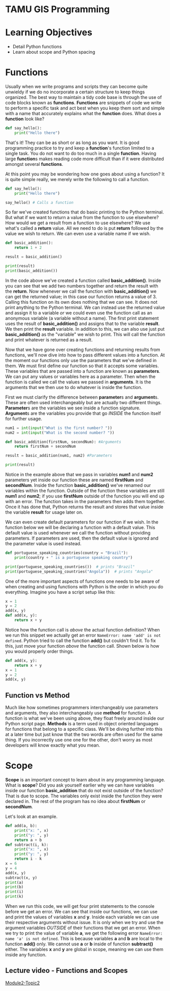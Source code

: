 # TAMU GIS Programming
# Learning Objectives
- Detail Python functions
- Learn about scope and Python spacing
# Functions
Usually when we write programs and scripts they can become quite unwieldy if we do no incorporate a certain structure to keep things organized. The best way to maintain a tidy code base is through the use of code blocks known as **functions**. **Functions** are snippets of code we write to perform a specific task and act best when you keep them sort and simple with a name that accurately explains what the **function** does. What does a **function** look like?
>
```python
def say_hello():
    print("Hello there")
```
>
That's it! They can be as short or as long as you want. It is good programming practice to try and keep a **function**'s function limited to a single task. You do not want to do too much in a single **function**. Having large **function**s makes reading code more difficult than if it were distributed amongst several **functions**. 
>
At this point you may be wondering how one goes about using a function? It is quite simple really, we merely write the following to call a function. 
>
```python
def say_hello():
    print("Hello there")

say_hello() # Calls a function
```
So far we've created functions that do basic printing to the Python terminal. But what if we want to return a value from the function to use elsewhere? How would we get a result from a function to use elsewhere? We use what's called a **return** value. All we need to do is put **return** followed by the value we wish to return. We can even use a variable name if we wish.
>
```python
def basic_addition():
    return 1 + 2

result = basic_addition()

print(result)
print(basic_addition())
```
>
In the code above we've created a function called **basic_addition()**. Inside you can see that we add two numbers together and return the result with the **return**. Now whenever we call the function with **basic_addition()** we can get the returned value; in this case our function returns a value of 3. Calling this function on its own does nothing that we can see. It does not print anything to the Python terminal. We can instead use the returned value and assign it to a variable *or* we could even use the function call as an anonymous variable (a variable without a name). The first print statement uses the result of **basic_addition()** and assigns that to the variable **result**. We then print the **result** variable. In addition to this, we can also use just put **basic_addition()** as the "variable" we wish to print. This will call the function and print whatever is returned as a result.
>
Now that we have gone over creating functions and returning results from functions, we'll now dive into how to pass different values into a function. At the moment our functions only use the parameters that we've defined in them. We must first define our function so that it accepts some variables. These variables that are passed into a function are known as **parameters**. We can put any values or variables here as a parameter. Then when the function is called we call the values we passed in **arguments**. It is the arguments that we then use to do whatever is inside the function.

First we must clarify the difference between **parameter**s and **argument**s. These are often used interchangeably but are actually two different things. **Parameter**s are the variables we see inside a function signature. **Argument**s are the variables you provide that go *INSIDE* the function itself for further usage.
>
```python
num1 = int(input("What is the first number? "))
num2 = int(input("What is the second number? "))

def basic_addition(firstNum, secondNum): #Arguments
    return firstNum + secondNum

result = basic_addition(num1, num2) #Parameters

print(result)
```
>
Notice in the example above that we pass in variables **num1** and **num2** parameters yet inside our function these are named **firstNum** and **secondNum**. Inside the function **basic_addition()** we've renamed our variables within the function. Outside of the function these variables are still **num1** and **num2**; if you use **firstNum** outside of the function you will end up with an error. The function takes in the parameters then adds them together. Once it has done that, Python returns the result and stores that value inside the variable **result** for usage later on.
>
We can even create default parameters for our function if we wish. In the function below we will be declaring a function with a default value. This default value is used whenever we call the function without providing parameters. If parameters are used, then the default value is ignored and the parameter value is used instead.
>
```python
def portuguese_speaking_countries(country = "Brazil"):
    print(country + " is a portuguese speaking country")

print(portuguese_speaking_countries())  # prints "Brazil"
print(portuguese_speaking_countries("Angola"))  # prints "Angola"

```

>
One of the more important aspects of functions one needs to be aware of when creating and using functions with Python is the order in which you do everything. Imagine you have a script setup like this:
>
```python
x = 1
y = 2
add(x, y)
def add(x, y):
    return x + y

```
>
Notice how the function call is *above* the actual function definition? When we run this snippet we actually get an error `NameError: name 'add' is not defined`. Python tried to call the function **add()** but couldn't find it. To fix this, just move your function *above* the function call. Shown below is how you would properly order things.
>
```python
def add(x, y):
    return x + y
x = 1
y = 2
add(x, y)
```
>

>
## Function vs Method
Much like how sometimes programmers interchangeably use parameters and arguments, they also interchangeably use **method** for function. A function is what we've been using above, they float freely around inside our Python script page. **Methods** is a term used in object oriented languages for functions that belong to a specific class. We'll be diving further into this at a later time but just know that the two words are often used for the same thing. If you incorrectly use one one for the other, don't worry as most developers will know exactly what you mean.
>
# Scope
**Scope** is an important concept to learn about in any programming language. What is **scope**? Did you ask yourself earlier why we can have variables inside our function **basic_addition** that do not exist outside of the function? That is due to scope. The variables only exist inside the function they were declared in. The rest of the program has no idea about **firstNum** or **secondNum**.
>
Let's look at an example. 
>
```python
def add(a, b):
    print("x: ", x)
    print("y: ", y)
    return a + b
def subtract(i, k):
    print("x: ", x)
    print("y: ", y)
    return i - k
x = 6
y = 4
add(x, y)
subtract(x, y)
print(a)
print(b)
print(i)
print(k)
```
>
When we run this code, we will get four print statements to the console before we get an error. We can see that inside our functions, we can use and print the values of variables **x** and **y**. Inside each variable we can use their respective arguments without issue. It is only when we try and use the argument variables *OUTSIDE* of their functions that we get an error. When we try to print the value of variable **a**, we get the following error `NameError: name 'a' is not defined`. This is because variables **a** and **b** are local to the function **add()** only. We cannot use **a** or **b** inside of function **subtract()** either. The variables **x** and **y** are global in scope, meaning we can use them inside any function.





## Lecture video - Functions and Scopes
[Module2-Topic2](https://youtu.be/e6AaKwtUnLc)
